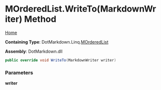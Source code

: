 <a name="_top"></a>

# MOrderedList\.WriteTo\(MarkdownWriter\) Method

[Home](../../../../README.md#_top)

**Containing Type**: DotMarkdown\.Linq\.[MOrderedList](../README.md#_top)

**Assembly**: DotMarkdown\.dll

```csharp
public override void WriteTo(MarkdownWriter writer)
```

### Parameters

**writer**